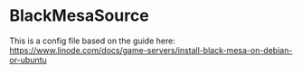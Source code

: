 # BlackMesaSource
This is a config file based on the guide here: https://www.linode.com/docs/game-servers/install-black-mesa-on-debian-or-ubuntu

